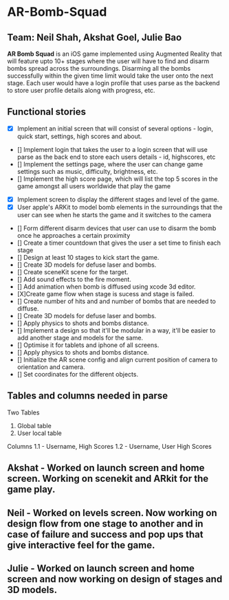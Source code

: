 # AR-Bomb-Squad
## Team: Neil Shah, Akshat Goel, Julie Bao

**AR Bomb Squad** is an iOS game implemented using Augmented Reality that will feature upto 10+ stages where the user will have to find and disarm bombs spread across the surroundings. 
Disarming all the bombs successfully within the given time limit would take the user onto the next stage. 
Each user would have a login profile that uses parse as the backend to store user profile details along with progress, etc. 


## Functional stories
- [X] Implement an initial screen that will consist of several options - login, quick start, settings, high scores and about. 
- [] Implement login that takes the user to a login screen that will use parse as the back end to store each users details - id, highscores, etc
- [] Implement the settings page, where the user can change game settings such as music, difficulty, brightness, etc. 
- [] Implement the high score page, which will list the top 5 scores in the game amongst all users worldwide that play the game
- [X] Implement screen to display the different stages and level of the game.
- [X] User apple's ARKit to model bomb elements in the surroundings that the user can see when he starts the game and it switches    to the camera
- [] Form different disarm devices that user can use to disarm the bomb once he approaches a certain proximity
- [] Create a timer countdown that gives the user a set time to finish each stage
- [] Design at least 10 stages to kick start the game.
- [] Create 3D models for defuse laser and bombs.
- [] Create sceneKit scene for the target.
- [] Add sound effects to the fire moment.
- [] Add animation when bomb is diffused using xcode 3d editor.
- [X]Create game flow when stage is sucess and stage is failed.
- [] Create number of hits and and number of bombs that are needed to diffuse.
- [] Create 3D models for defuse laser and bombs.
- [] Apply physics to shots and bombs distance.
- [] Implement a design so that it'll be modular in a way, it'll be easier to add another stage and models for the same.
- [] Optimise it for tablets and iphone of all screens.
- [] Apply physics to shots and bombs distance.
- [] Initialize the AR scene config and align current position of camera to orientation and camera.
- [] Set coordinates for the different objects.


## Tables and columns needed in parse

Two Tables 
1. Global table
2. User local table

Columns
1.1 - Username, High Scores
1.2 - Username, User High Scores

## Akshat - Worked on launch screen and home screen. Working on scenekit and ARkit for the game play.

## Neil -  Worked on levels screen. Now working on design flow from one stage to another and in case of failure and success and pop ups that give interactive feel for the game.

## Julie - Worked on launch screen and home screen and now working on design of stages and 3D models.



